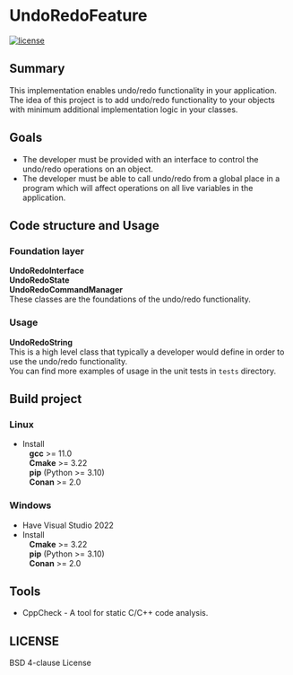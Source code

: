 # UndoRedoFeature

[![license](https://img.shields.io/badge/License-BSD%204--clause-blue)](https://github.com/aivaraleksiev/UndoRedoFeature/blob/main/LICENSE)

## Summary
This implementation enables undo/redo functionality in your application. The idea of this project is to add undo/redo functionality to your objects with minimum additional implementation logic in your classes.

## Goals
- The developer must be provided with an interface to control the undo/redo operations on an object.
- The developer must be able to call undo/redo from a global place in a program which will affect operations on all live variables in the application.

## Code structure and Usage
### Foundation layer
**UndoRedoInterface**  
**UndoRedoState**  
**UndoRedoCommandManager**  
These classes are the foundations of the undo/redo functionality. 
### Usage
**UndoRedoString**  
This is a high level class that typically a developer would define in order to use the undo/redo functionality. <br>
You can find more examples of usage in the unit tests in `tests` directory.

## Build project
### Linux
- Install <br>
  &nbsp;&nbsp; **gcc** >= 11.0 <br>
  &nbsp;&nbsp; **Cmake** >= 3.22 <br>
  &nbsp;&nbsp; **pip** (Python >= 3.10) <br>
  &nbsp;&nbsp; **Conan** >= 2.0
### Windows
- Have Visual Studio 2022
- Install <br>
  &nbsp;&nbsp; **Cmake** >= 3.22 <br>
  &nbsp;&nbsp; **pip** (Python >= 3.10) <br>
  &nbsp;&nbsp; **Conan** >= 2.0

## Tools
- CppCheck - A tool for static C/C++ code analysis.

## LICENSE
BSD 4-clause License

